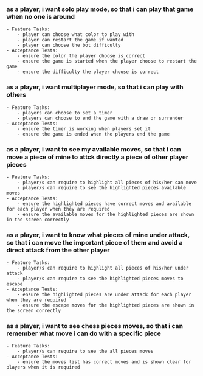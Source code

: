 ### as a player, i want solo play mode, so that i can play that game when no one is around
    - Feature Tasks:
        - player can choose what color to play with
        - player can restart the game if wanted
        - player can choose the bot difficulty
    - Acceptance Tests:
        - ensure the color the player choose is correct
        - ensure the game is started when the player choose to restart the game
        - ensure the difficulty the player choose is correct
### as a player, i want multiplayer mode, so that i can play with others
    - Feature Tasks:
        - players can choose to set a timer 
        - players can choose to end the game with a draw or surrender
    - Acceptance Tests:
        - ensure the timer is working when players set it
        - ensure the game is ended when the players end the game
### as a player, i want to see my available moves, so that i can move a piece of mine to attck directly a piece of other player pieces
    - Feature Tasks:
        - player/s can require to highlight all pieces of his/her can move
        - player/s can require to see the highlighted pieces available moves 
    - Acceptance Tests:
        - ensure the highlighted pieces have correct moves and available for each player when they are required
        - ensure the available moves for the highlighted pieces are shown in the screen correctly
### as a player, i want to know what pieces of mine under attack, so that i can move the important piece of them and avoid a direct attack from the other player
    - Feature Tasks:
        - player/s can require to highlight all pieces of his/her under attack
        - player/s can require to see the highlighted pieces moves to escape
    - Acceptance Tests:
        - ensure the highlighted pieces are under attack for each player when they are required
        - ensure the escape moves for the highlighted pieces are shown in the screen correctly
### as a player, i want to see chess pieces moves, so that i can remember what move i can do with a specific piece 
    - Feature Tasks:
        - player/s can require to see the all pieces moves
    - Acceptance Tests:
        - ensure the moves list has correct moves and is shown clear for players when it is required 